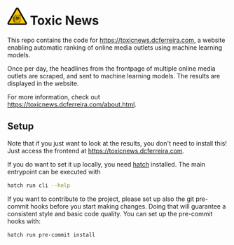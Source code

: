 # <img src="./toxic_news/templates/logo.svg" alt="Toxic News logo" height="40"/> Toxic News

This repo contains the code for https://toxicnews.dcferreira.com,
a website enabling automatic ranking of online media outlets
using machine learning models.

Once per day, the headlines from the frontpage of multiple online media outlets
are scraped, and sent to machine learning models.
The results are displayed in the website.

For more information, check out https://toxicnews.dcferreira.com/about.html.


## Setup

Note that if you just want to look at the results, you don't need to install this!
Just access the frontend at https://toxicnews.dcferreira.com.

If you do want to set it up locally, you need [hatch](https://hatch.pypa.io/) installed.
The main entrypoint can be executed with

```bash
hatch run cli --help
```

If you want to contribute to the project, please set up also the git pre-commit hooks
before you start making changes.
Doing that will guarantee a consistent style and basic code quality.
You can set up the pre-commit hooks with:

```bash
hatch run pre-commit install
```
